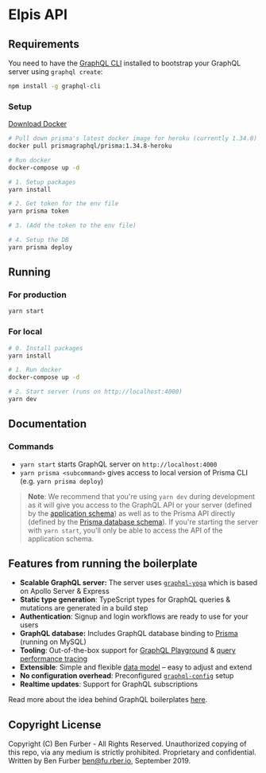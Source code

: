 # Elpis API

## Requirements

You need to have the [GraphQL CLI](https://github.com/graphql-cli/graphql-cli) installed to bootstrap your GraphQL server using `graphql create`:

```sh
npm install -g graphql-cli
```

### Setup

[Download Docker](https://docs.docker.com/docker-for-mac/install/)

```sh
# Pull down prisma's latest docker image for heroku (currently 1.34.8)
docker pull prismagraphql/prisma:1.34.8-heroku

# Run docker
docker-compose up -d
```

```sh
# 1. Setup packages
yarn install

# 2. Get token for the env file
yarn prisma token

# 3. (Add the token to the env file)

# 4. Setup the DB
yarn prisma deploy
```

## Running

### For production

```sh
yarn start
```

### For local

```sh
# 0. Install packages
yarn install

# 1. Run docker
docker-compose up -d

# 2. Start server (runs on http://localhost:4000)
yarn dev
```

## Documentation

### Commands

- `yarn start` starts GraphQL server on `http://localhost:4000`
- `yarn prisma <subcommand>` gives access to local version of Prisma CLI (e.g. `yarn prisma deploy`)

> **Note**: We recommend that you're using `yarn dev` during development as it will give you access to the GraphQL API or your server (defined by the [application schema](./src/schema.graphql)) as well as to the Prisma API directly (defined by the [Prisma database schema](./generated/prisma.graphql)). If you're starting the server with `yarn start`, you'll only be able to access the API of the application schema.

## Features from running the boilerplate

- **Scalable GraphQL server:** The server uses [`graphql-yoga`](https://github.com/prisma/graphql-yoga) which is based on Apollo Server & Express
- **Static type generation**: TypeScript types for GraphQL queries & mutations are generated in a build step
- **Authentication**: Signup and login workflows are ready to use for your users
- **GraphQL database:** Includes GraphQL database binding to [Prisma](https://www.prismagraphql.com) (running on MySQL)
- **Tooling**: Out-of-the-box support for [GraphQL Playground](https://github.com/prisma/graphql-playground) & [query performance tracing](https://github.com/apollographql/apollo-tracing)
- **Extensible**: Simple and flexible [data model](./database/datamodel.graphql) – easy to adjust and extend
- **No configuration overhead**: Preconfigured [`graphql-config`](https://github.com/prisma/graphql-config) setup
- **Realtime updates**: Support for GraphQL subscriptions

Read more about the idea behind GraphQL boilerplates [here](https://blog.graph.cool/graphql-boilerplates-graphql-create-how-to-setup-a-graphql-project-6428be2f3a5).

## Copyright License

Copyright (C) Ben Furber - All Rights Reserved.
Unauthorized copying of this repo, via any medium is strictly prohibited.
Proprietary and confidential.
Written by Ben Furber <ben@fu.rber.io>, September 2019.
